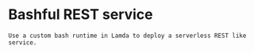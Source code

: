 # Bashful REST service

    Use a custom bash runtime in Lamda to deploy a serverless REST like service.
    